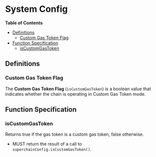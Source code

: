 # System Config

<!-- START doctoc generated TOC please keep comment here to allow auto update -->
<!-- DON'T EDIT THIS SECTION, INSTEAD RE-RUN doctoc TO UPDATE -->
**Table of Contents**

- [Definitions](#definitions)
  - [Custom Gas Token Flag](#custom-gas-token-flag)
- [Function Specification](#function-specification)
  - [isCustomGasToken](#iscustomgastoken)

<!-- END doctoc generated TOC please keep comment here to allow auto update -->

## Definitions

### Custom Gas Token Flag

The **Custom Gas Token Flag** (`isCustomGasToken`) is a boolean value that indicates
whether the chain is operating in Custom Gas Token mode.

## Function Specification

### isCustomGasToken

Returns true if the gas token is a custom gas token, false otherwise.

- MUST return the result of a call to `superchainConfig.isCustomGasToken()`.